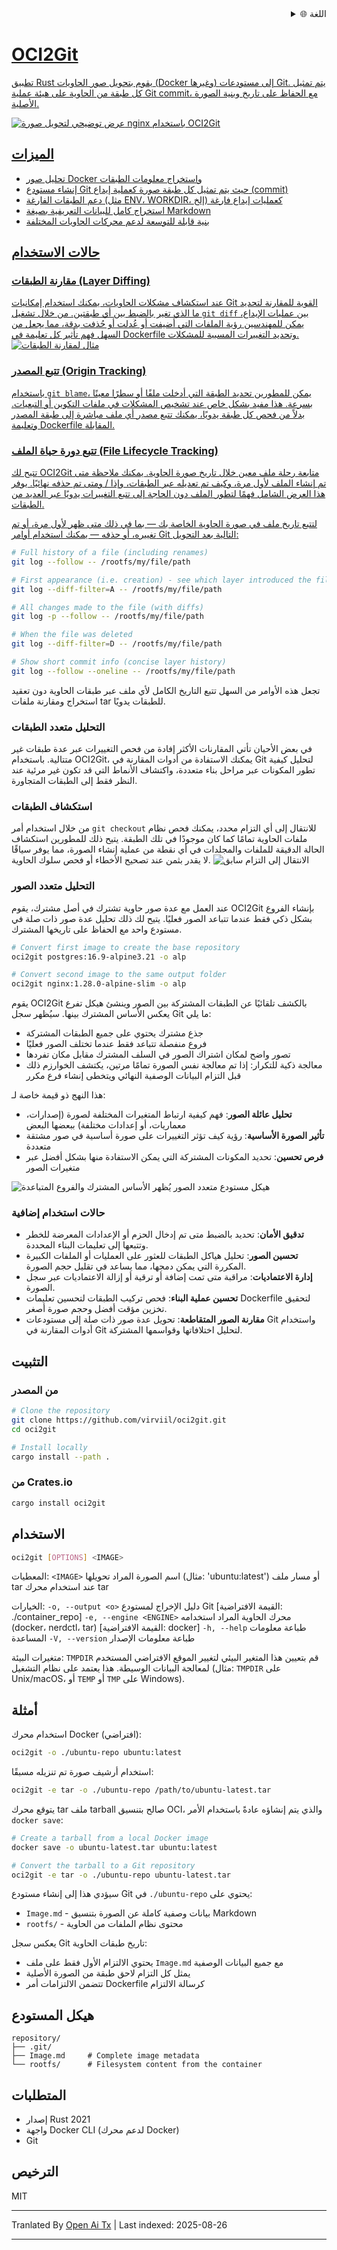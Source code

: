 
<div align="right">
  <details>
    <summary >🌐 اللغة</summary>
    <div>
      <div align="center">
        <a href="https://openaitx.github.io/view.html?user=Virviil&project=oci2git&lang=en">English</a>
        | <a href="https://openaitx.github.io/view.html?user=Virviil&project=oci2git&lang=zh-CN">简体中文</a>
        | <a href="https://openaitx.github.io/view.html?user=Virviil&project=oci2git&lang=zh-TW">繁體中文</a>
        | <a href="https://openaitx.github.io/view.html?user=Virviil&project=oci2git&lang=ja">日本語</a>
        | <a href="https://openaitx.github.io/view.html?user=Virviil&project=oci2git&lang=ko">한국어</a>
        | <a href="https://openaitx.github.io/view.html?user=Virviil&project=oci2git&lang=hi">हिन्दी</a>
        | <a href="https://openaitx.github.io/view.html?user=Virviil&project=oci2git&lang=th">ไทย</a>
        | <a href="https://openaitx.github.io/view.html?user=Virviil&project=oci2git&lang=fr">Français</a>
        | <a href="https://openaitx.github.io/view.html?user=Virviil&project=oci2git&lang=de">Deutsch</a>
        | <a href="https://openaitx.github.io/view.html?user=Virviil&project=oci2git&lang=es">Español</a>
        | <a href="https://openaitx.github.io/view.html?user=Virviil&project=oci2git&lang=it">Italiano</a>
        | <a href="https://openaitx.github.io/view.html?user=Virviil&project=oci2git&lang=ru">Русский</a>
        | <a href="https://openaitx.github.io/view.html?user=Virviil&project=oci2git&lang=pt">Português</a>
        | <a href="https://openaitx.github.io/view.html?user=Virviil&project=oci2git&lang=nl">Nederlands</a>
        | <a href="https://openaitx.github.io/view.html?user=Virviil&project=oci2git&lang=pl">Polski</a>
        | <a href="https://openaitx.github.io/view.html?user=Virviil&project=oci2git&lang=ar">العربية</a>
        | <a href="https://openaitx.github.io/view.html?user=Virviil&project=oci2git&lang=fa">فارسی</a>
        | <a href="https://openaitx.github.io/view.html?user=Virviil&project=oci2git&lang=tr">Türkçe</a>
        | <a href="https://openaitx.github.io/view.html?user=Virviil&project=oci2git&lang=vi">Tiếng Việt</a>
        | <a href="https://openaitx.github.io/view.html?user=Virviil&project=oci2git&lang=id">Bahasa Indonesia</a>
        | <a href="https://openaitx.github.io/view.html?user=Virviil&project=oci2git&lang=as">অসমীয়া</
      </div>
    </div>
  </details>
</div>

# OCI2Git

تطبيق Rust يقوم بتحويل صور الحاويات (Docker وغيرها) إلى مستودعات Git. يتم تمثيل كل طبقة من الحاوية على هيئة عملية Git commit، مع الحفاظ على تاريخ وبنية الصورة الأصلية.

![عرض توضيحي لتحويل صورة nginx باستخدام OCI2Git](https://raw.githubusercontent.com/Virviil/oci2git/main/./assets/nginx.gif)

## الميزات

- تحليل صور Docker واستخراج معلومات الطبقات
- إنشاء مستودع Git حيث يتم تمثيل كل طبقة صورة كعملية إيداع (commit)
- دعم الطبقات الفارغة (مثل ENV، WORKDIR، إلخ) كعمليات إيداع فارغة
- استخراج كامل للبيانات التعريفية بصيغة Markdown
- بنية قابلة للتوسعة لدعم محركات الحاويات المختلفة

## حالات الاستخدام

### مقارنة الطبقات (Layer Diffing)
عند استكشاف مشكلات الحاويات، يمكنك استخدام إمكانيات Git القوية للمقارنة لتحديد ما الذي تغير بالضبط بين أي طبقتين. من خلال تشغيل `git diff` بين عمليات الإيداع، يمكن للمهندسين رؤية الملفات التي أضيفت أو عُدلت أو حُذفت بدقة، مما يجعل من السهل فهم تأثير كل تعليمة في Dockerfile وتحديد التغييرات المسببة للمشكلات.
![مثال لمقارنة الطبقات](https://raw.githubusercontent.com/Virviil/oci2git/main/./assets/layer-diff.png)

### تتبع المصدر (Origin Tracking)
باستخدام `git blame`، يمكن للمطورين تحديد الطبقة التي أدخلت ملفًا أو سطرًا معينًا بسرعة. هذا مفيد بشكل خاص عند تشخيص المشكلات في ملفات التكوين أو التبعيات. بدلاً من فحص كل طبقة يدويًا، يمكنك تتبع مصدر أي ملف مباشرة إلى طبقة المصدر وتعليمة Dockerfile المقابلة.

### تتبع دورة حياة الملف (File Lifecycle Tracking)
تتيح لك OCI2Git متابعة رحلة ملف معين خلال تاريخ صورة الحاوية. يمكنك ملاحظة متى تم إنشاء الملف لأول مرة، وكيف تم تعديله عبر الطبقات، وإذا / ومتى تم حذفه نهائيًا. يوفر هذا العرض الشامل فهمًا لتطور الملف دون الحاجة إلى تتبع التغييرات يدويًا عبر العديد من الطبقات.

لتتبع تاريخ ملف في صورة الحاوية الخاصة بك — بما في ذلك متى ظهر لأول مرة، أو تم تغييره، أو حذفه — يمكنك استخدام أوامر Git التالية بعد التحويل:

```bash
# Full history of a file (including renames)
git log --follow -- /rootfs/my/file/path

# First appearance (i.e. creation) - see which layer introduced the file
git log --diff-filter=A -- /rootfs/my/file/path

# All changes made to the file (with diffs)
git log -p --follow -- /rootfs/my/file/path

# When the file was deleted
git log --diff-filter=D -- /rootfs/my/file/path

# Show short commit info (concise layer history)
git log --follow --oneline -- /rootfs/my/file/path
```
تجعل هذه الأوامر من السهل تتبع التاريخ الكامل لأي ملف عبر طبقات الحاوية دون تعقيد استخراج ومقارنة ملفات tar للطبقات يدويًا.

### التحليل متعدد الطبقات
في بعض الأحيان تأتي المقارنات الأكثر إفادة من فحص التغييرات عبر عدة طبقات غير متتالية. باستخدام OCI2Git، يمكنك الاستفادة من أدوات المقارنة في Git لتحليل كيفية تطور المكونات عبر مراحل بناء متعددة، واكتشاف الأنماط التي قد تكون غير مرئية عند النظر فقط إلى الطبقات المتجاورة.

### استكشاف الطبقات
من خلال استخدام أمر `git checkout` للانتقال إلى أي التزام محدد، يمكنك فحص نظام ملفات الحاوية تمامًا كما كان موجودًا في تلك الطبقة. يتيح ذلك للمطورين استكشاف الحالة الدقيقة للملفات والمجلدات في أي نقطة من عملية إنشاء الصورة، مما يوفر سياقًا لا يقدر بثمن عند تصحيح الأخطاء أو فحص سلوك الحاوية.
![الانتقال إلى التزام سابق](https://raw.githubusercontent.com/Virviil/oci2git/main/./assets/checkout.png)

### التحليل متعدد الصور

عند العمل مع عدة صور حاوية تشترك في أصل مشترك، يقوم OCI2Git بإنشاء الفروع بشكل ذكي فقط عندما تتباعد الصور فعليًا. يتيح لك ذلك تحليل عدة صور ذات صلة في مستودع واحد مع الحفاظ على تاريخها المشترك.


```bash
# Convert first image to create the base repository
oci2git postgres:16.9-alpine3.21 -o alp

# Convert second image to the same output folder
oci2git nginx:1.28.0-alpine-slim -o alp
```

يقوم OCI2Git بالكشف تلقائيًا عن الطبقات المشتركة بين الصور وينشئ هيكل تفرع يعكس الأساس المشترك بينها. سيُظهر سجل Git ما يلي:
- جذع مشترك يحتوي على جميع الطبقات المشتركة
- فروع منفصلة تتباعد فقط عندما تختلف الصور فعليًا
- تصور واضح لمكان اشتراك الصور في السلف المشترك مقابل مكان تفردها
- معالجة ذكية للتكرار: إذا تم معالجة نفس الصورة تمامًا مرتين، يكتشف الخوارزم ذلك قبل التزام البيانات الوصفية النهائي ويتخطى إنشاء فرع مكرر

هذا النهج ذو قيمة خاصة لـ:
- **تحليل عائلة الصور**: فهم كيفية ارتباط المتغيرات المختلفة لصورة (إصدارات، معماريات، أو إعدادات مختلفة) ببعضها البعض
- **تأثير الصورة الأساسية**: رؤية كيف تؤثر التغييرات على صورة أساسية في صور مشتقة متعددة
- **فرص تحسين**: تحديد المكونات المشتركة التي يمكن الاستفادة منها بشكل أفضل عبر متغيرات الصور

![هيكل مستودع متعدد الصور يُظهر الأساس المشترك والفروع المتباعدة](https://raw.githubusercontent.com/Virviil/oci2git/main/./assets/multiimage.png)

### حالات استخدام إضافية

- **تدقيق الأمان**: تحديد بالضبط متى تم إدخال الحزم أو الإعدادات المعرضة للخطر وتتبعها إلى تعليمات البناء المحددة.
- **تحسين الصور**: تحليل هياكل الطبقات للعثور على العمليات أو الملفات الكبيرة المكررة التي يمكن دمجها، مما يساعد في تقليل حجم الصورة.
- **إدارة الاعتماديات**: مراقبة متى تمت إضافة أو ترقية أو إزالة الاعتماديات عبر سجل الصورة.
- **تحسين عملية البناء**: فحص تركيب الطبقات لتحسين تعليمات Dockerfile لتحقيق تخزين مؤقت أفضل وحجم صورة أصغر.
- **مقارنة الصور المتقاطعة**: تحويل عدة صور ذات صلة إلى مستودعات Git واستخدام أدوات المقارنة في Git لتحليل اختلافاتها وقواسمها المشتركة.

## التثبيت

### من المصدر

```bash
# Clone the repository
git clone https://github.com/virviil/oci2git.git
cd oci2git

# Install locally
cargo install --path .
```

### من Crates.io

```bash
cargo install oci2git
```

## الاستخدام

```bash
oci2git [OPTIONS] <IMAGE>
```

المعطيات:
  `<IMAGE>`  اسم الصورة المراد تحويلها (مثال: 'ubuntu:latest') أو مسار ملف tar عند استخدام محرك tar

الخيارات:
  `-o, --output <o>`  دليل الإخراج لمستودع Git [القيمة الافتراضية: ./container_repo]
  `-e, --engine <ENGINE>`  محرك الحاوية المراد استخدامه (docker، nerdctl، tar) [القيمة الافتراضية: docker]
  `-h, --help`            طباعة معلومات المساعدة
  `-V, --version`         طباعة معلومات الإصدار

متغيرات البيئة:
  `TMPDIR`  قم بتعيين هذا المتغير البيئي لتغيير الموقع الافتراضي المستخدم لمعالجة البيانات الوسيطة. هذا يعتمد على نظام التشغيل (مثال: `TMPDIR` على Unix/macOS، أو `TEMP` أو `TMP` على Windows).

## أمثلة

استخدام محرك Docker (افتراضي):
```bash
oci2git -o ./ubuntu-repo ubuntu:latest
```

استخدام أرشيف صورة تم تنزيله مسبقًا:
```bash
oci2git -e tar -o ./ubuntu-repo /path/to/ubuntu-latest.tar
```
يتوقع محرك tar ملف tarball صالح بتنسيق OCI، والذي يتم إنشاؤه عادةً باستخدام الأمر `docker save`:

```bash
# Create a tarball from a local Docker image
docker save -o ubuntu-latest.tar ubuntu:latest

# Convert the tarball to a Git repository
oci2git -e tar -o ./ubuntu-repo ubuntu-latest.tar
```

سيؤدي هذا إلى إنشاء مستودع Git في `./ubuntu-repo` يحتوي على:
- `Image.md` - بيانات وصفية كاملة عن الصورة بتنسيق Markdown
- `rootfs/` - محتوى نظام الملفات من الحاوية

يعكس سجل Git تاريخ طبقات الحاوية:
- يحتوي الالتزام الأول فقط على ملف `Image.md` مع جميع البيانات الوصفية
- يمثل كل التزام لاحق طبقة من الصورة الأصلية
- تتضمن الالتزامات أمر Dockerfile كرسالة الالتزام

## هيكل المستودع

```
repository/
├── .git/
├── Image.md     # Complete image metadata
└── rootfs/      # Filesystem content from the container
```


## المتطلبات

- إصدار Rust 2021
- واجهة Docker CLI (لدعم محرك Docker)
- Git

## الترخيص

MIT

---

Tranlated By [Open Ai Tx](https://github.com/OpenAiTx/OpenAiTx) | Last indexed: 2025-08-26

---